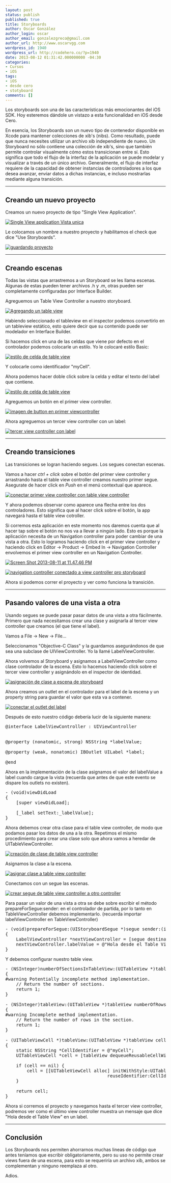 ```yaml
---
layout: post
status: publish
published: true
title: Storyboards
author: Oscar González
author_login: oscar
author_email: gonzalezgreco@gmail.com
author_url: http://www.oscarvgg.com
wordpress_id: 1940
wordpress_url: http://codehero.co/?p=1940
date: 2013-08-12 01:31:42.000000000 -04:30
categories:
- Cursos
- iOS
tags:
- iOS
- desde cero
- stotyboard
comments: []
---
```

<p>Los storyboards son una de las características más emocionantes del iOS SDK. Hoy esteremos dándole un vistazo a esta funcionalidad en iOS desde Cero.</p>

<p>En esencia, los Storyboards son un nuevo tipo de contenedor disponible en Xcode para mantener colecciones de xib's (nibs). Como resultado, puede que nunca necesites utilizar un archivo xib independiente de nuevo. Un Storyboard no sólo contiene una colección de xib's, sino que también permite controlar visualmente cómo estos transicionan entre sí. Esto significa que todo el flujo de la interfaz de la aplicación se puede modelar y visualizar a través de un único archivo. Generalmente, el flujo de interfaz requiere de la capacidad de obtener instancias de controladores a los que desea avanzar, enviar datos a dichas instancias, e incluso mostrarlas mediante alguna transición.</p>

<hr />

<h2>Creando un nuevo proyecto</h2>

<p>Creamos un nuevo proyecto de tipo "Single View Application".</p>

<p><a href="http://codehero.co/oc-content/uploads/2013/08/Screen-Shot-2013-08-12-at-1.04.36-AM.png"><img src="http://codehero.co/oc-content/uploads/2013/08/Screen-Shot-2013-08-12-at-1.04.36-AM.png" alt="Single View application Vista unica" class="aligncenter size-full wp-image-1942" /></a></p>

<p>Le colocamos un nombre a nuestro proyecto y habilitamos el check que dice "Use Storyboards".</p>

<p><a href="http://codehero.co/oc-content/uploads/2013/08/Screen-Shot-2013-08-11-at-10.48.44-PM.png"><img src="http://codehero.co/oc-content/uploads/2013/08/Screen-Shot-2013-08-11-at-10.48.44-PM.png" alt="guardando proyecto" class="aligncenter size-full wp-image-1943" /></a></p>

<hr />

<h2>Creando escenas</h2>

<p>Todas las vistas que arrastremos a un Storyboard se les llama escenas. Algunas de estas pueden tener archivos .h y .m, otras pueden ser completamente configuradas por Interface Builder.</p>

<p>Agreguemos un Table View Controller a nuestro storyboard.</p>

<p><a href="http://codehero.co/oc-content/uploads/2013/08/Screen-Shot-2013-08-11-at-11.23.10-PM.png"><img src="http://codehero.co/oc-content/uploads/2013/08/Screen-Shot-2013-08-11-at-11.23.10-PM.png" alt="Agregando un table view" class="aligncenter size-full wp-image-1944" /></a></p>

<p>Habiendo seleccionado el tableview en el inspector podemos convertirlo en un tableview estático, esto quiere decir que su contenido puede ser modelador en Interface Builder.</p>

<p>Si hacemos click en una de las celdas que viene por defecto en el controlador podemos colocarle un estilo. Yo le colocaré estilo Basic:</p>

<p><a href="http://codehero.co/oc-content/uploads/2013/08/Screen-Shot-2013-08-11-at-11.23.10-PM1.png"><img src="http://codehero.co/oc-content/uploads/2013/08/Screen-Shot-2013-08-11-at-11.23.10-PM1.png" alt="estilo de celda de table view" class="aligncenter size-full wp-image-1946" /></a></p>

<p>Y colocarle como identificador "myCell".</p>

<p>Ahora podemos hacer doble click sobre la celda y editar el texto del label que contiene.</p>

<p><a href="http://codehero.co/oc-content/uploads/2013/08/Screen-Shot-2013-08-11-at-11.23.48-PM.png"><img src="http://codehero.co/oc-content/uploads/2013/08/Screen-Shot-2013-08-11-at-11.23.48-PM.png" alt="estilo de celda de table view" class="aligncenter size-full wp-image-1945" /></a></p>

<p>Agreguemos un botón en el primer view controller.</p>

<p><a href="http://codehero.co/oc-content/uploads/2013/08/Screen-Shot-2013-08-11-at-11.34.56-PM.png"><img src="http://codehero.co/oc-content/uploads/2013/08/Screen-Shot-2013-08-11-at-11.34.56-PM.png" alt="imagen de button en primer viewcontroller" class="aligncenter size-full wp-image-1947" /></a></p>

<p>Ahora agreguemos un tercer view controller con un label:</p>

<p><a href="http://codehero.co/oc-content/uploads/2013/08/Screen-Shot-2013-08-11-at-11.37.26-PM.png"><img src="http://codehero.co/oc-content/uploads/2013/08/Screen-Shot-2013-08-11-at-11.37.26-PM.png" alt="tercer view controller con label" class="aligncenter size-full wp-image-1948" /></a></p>

<hr />

<h2>Creando transiciones</h2>

<p>Las transiciones se logran haciendo segues. Los segues conectan escenas.</p>

<p>Vamos a hacer <em>ctrl + click</em> sobre el botón del primer view controller y arrastrando hasta el table view controller creamos nuestro primer segue. Asegurate de hacer click en <em>Push</em> en el menú contextual que aparece.</p>

<p><a href="http://codehero.co/oc-content/uploads/2013/08/Untitled.png"><img src="http://codehero.co/oc-content/uploads/2013/08/Untitled.png" alt="conectar primer view controller con table view controller" class="aligncenter size-full wp-image-1951" /></a></p>

<p>Y ahora podemos observar como aparece una flecha entre los dos controladores. Esto significa que al hacer click sobre el botón, la app navegará hasta el table view cotroller.</p>

<p>Si corremos esta aplicación en este momento nos daremos cuenta que al hacer tap sobre el botón no nos va a llevar a ningún lado. Esto es porque la aplicación necesita de un Navigation controller para poder cambiar de una vista a otra. Esto lo logramos haciendo click en el primer view controller y haciendo click en Editor -> Product -> Embed In -> Navigation Controller envolvemos el primer view controller en un Navigation Controller.</p>

<p><a href="http://codehero.co/oc-content/uploads/2013/08/Screen-Shot-2013-08-11-at-11.47.46-PM.png"><img src="http://codehero.co/oc-content/uploads/2013/08/Screen-Shot-2013-08-11-at-11.47.46-PM.png" alt="Screen Shot 2013-08-11 at 11.47.46 PM" class="aligncenter size-full wp-image-1954" /></a></p>

<p><a href="http://codehero.co/oc-content/uploads/2013/08/Screen-Shot-2013-08-11-at-11.52.04-PM.png"><img src="http://codehero.co/oc-content/uploads/2013/08/Screen-Shot-2013-08-11-at-11.52.04-PM.png" alt="navigation controller conectado a view controller pro storyboard" class="aligncenter size-full wp-image-1953" /></a></p>

<p>Ahora si podemos correr el proyecto y ver como funciona la transición.</p>

<hr />

<h2>Pasando valores de una vista a otra</h2>

<p>Usando segues se puede pasar pasar datos de una vista a otra fácilmente. Primero que nada necesitamos crear una clase y asignarla al tercer view controller que creamos (el que tiene el label).</p>

<p>Vamos a File -> New -> File…</p>

<p>Seleccionamos "Objective-C Class" y la guardamos asegurándonos de que sea una subclase de UIViewController. Yo la llamé LabelViewController.</p>

<p>Ahora volvemos al Storyboard y asignamos a LabelViewController como clase controlador de la escena. Esto lo hacemos haciendo click sobre el tercer view controller y asignándolo en el inspector de identidad.</p>

<p><a href="http://codehero.co/oc-content/uploads/2013/08/Screen-Shot-2013-08-12-at-12.11.41-AM.png"><img src="http://codehero.co/oc-content/uploads/2013/08/Screen-Shot-2013-08-12-at-12.11.41-AM.png" alt="asignación de clase a escena de storyboard" class="aligncenter size-full wp-image-1955" /></a></p>

<p>Ahora creamos un outlet en el controlador para el label de la escena y un property string para guardar el valor que esta va a contener.</p>

<p><a href="http://codehero.co/oc-content/uploads/2013/08/Untitled2.png"><img src="http://codehero.co/oc-content/uploads/2013/08/Untitled2.png" alt="conectar el outlet del label" class="aligncenter size-full wp-image-1956" /></a></p>

<p>Después de esto nuestro código debería lucir de la siguiente manera:</p>

<pre>@interface LabelViewController : UIViewController


@property (nonatomic, strong) NSString *labelValue;

@property (weak, nonatomic) IBOutlet UILabel *label;

@end
</pre>

<p>Ahora en la implementación de la clase asignamos el valor del labelValue a label cuando cargue la vista (recuerda que antes de que este evento se dispare los outlets no existen).</p>

<pre>- (void)viewDidLoad
{
    [super viewDidLoad];
    
    [_label setText:_labelValue];
}
</pre>

<p>Ahora debemos crear otra clase para el table view controller, de modo que podamos pasar los datos de una a la otra. Repetimos el mismo procedimiento para crear una clase solo que ahora vamos a heredar de UITableViewController.</p>

<p><a href="http://codehero.co/oc-content/uploads/2013/08/Screen-Shot-2013-08-12-at-12.22.55-AM.png"><img src="http://codehero.co/oc-content/uploads/2013/08/Screen-Shot-2013-08-12-at-12.22.55-AM.png" alt="creación de clase de table view controller" class="aligncenter size-full wp-image-1957" /></a></p>

<p>Asignamos la clase a la escena.</p>

<p><a href="http://codehero.co/oc-content/uploads/2013/08/Screen-Shot-2013-08-12-at-12.23.46-AM.png"><img src="http://codehero.co/oc-content/uploads/2013/08/Screen-Shot-2013-08-12-at-12.23.46-AM.png" alt="asignar clase a table view controller" class="aligncenter size-full wp-image-1958" /></a></p>

<p>Conectamos con un segue las escenas.</p>

<p><a href="http://codehero.co/oc-content/uploads/2013/08/png"><img src="http://codehero.co/oc-content/uploads/2013/08/png" alt="crear segue de table view controller a otro controller" class="aligncenter size-full wp-image-1959" /></a></p>

<p>Para pasar un valor de una vista a otra se debe sobre escribir el método prepareForSegue:sender: en el controlador de partida, por lo tanto en TableViewController debemos implementarlo. (recuerda importar labelViewController en TableViewController)</p>

<pre>- (void)prepareForSegue:(UIStoryboardSegue *)segue sender:(id)sender
{
    LabelViewController *nextViewController = [segue destinationViewController];
    nextViewController.labelValue = @"Hola desde el Table View";
}
</pre>

<p>Y debemos configurar nuestro table view.</p>

<pre>- (NSInteger)numberOfSectionsInTableView:(UITableView *)tableView
{
#warning Potentially incomplete method implementation.
    // Return the number of sections.
    return 1;
}

- (NSInteger)tableView:(UITableView *)tableView numberOfRowsInSection:(NSInteger)section
{
#warning Incomplete method implementation.
    // Return the number of rows in the section.
    return 1;
}

- (UITableViewCell *)tableView:(UITableView *)tableView cellForRowAtIndexPath:(NSIndexPath *)indexPath
{
    static NSString *CellIdentifier = @"myCell";
    UITableViewCell *cell = [tableView dequeueReusableCellWithIdentifier:CellIdentifier];
    
    if (cell == nil) {
        cell = [[UITableViewCell alloc] initWithStyle:UITableViewCellStyleDefault
                                      reuseIdentifier:CellIdentifier];
    }
    
    return cell;
}
</pre>

<p>Ahora si corremos el proyecto y navegamos hasta el tercer view controller, podremos ver como el último view controller muestra un mensaje que dice "Hola desde el Table View" en un label.</p>

<hr />

<h2>Conclusión</h2>

<p>Los Storyboards nos permiten ahorrarnos muchas lineas de código que antes teníamos que escribir obligatoriamente, pero su uso no permite crear views fuera de una escena, para esto se requeriría un archivo xib, ambos se complementan y ninguno reemplaza al otro.</p>

<p>Adios.</p>
